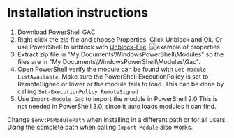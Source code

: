 # Installation instructions

1. Download PowerShell GAC
2. Right click the zip file and choose Properties. Click Unblock and Ok. Or use PowerShell to unblock with [Unblock-File](https://technet.microsoft.com/en-us/library/hh849924.aspx). 
  ![example of properties](http://blogs.technet.com/resized-image.ashx/__size/550x0/__key/communityserver-blogs-components-weblogfiles/00-00-00-76-18/6813.HSG_2D00_7_2D00_18_2D00_11_2D00_02.png)
3. Extract zip file in "My Documents\WindowsPowerShell\Modules" so the files are in "My Documents\WindowsPowerShell\Modules\Gac".
4. Open PowerShell verify the module can be found with `Get-Module -ListAvailable`.
   Make sure the PowerShell ExecutionPolicy is set to RemoteSigned or lower or the module fails to load. This can be done by calling `Set-ExecutionPolicy RemoteSigned`
5. Use `Import-Module Gac` to import the module in PowerShell 2.0 
   This is not needed in PowerShell 3.0, since it auto loads modules it can find.

Change `$env:PSModulePath` when installing in a different path or for all users. Using the complete path when calling `Import-Module` also works.
